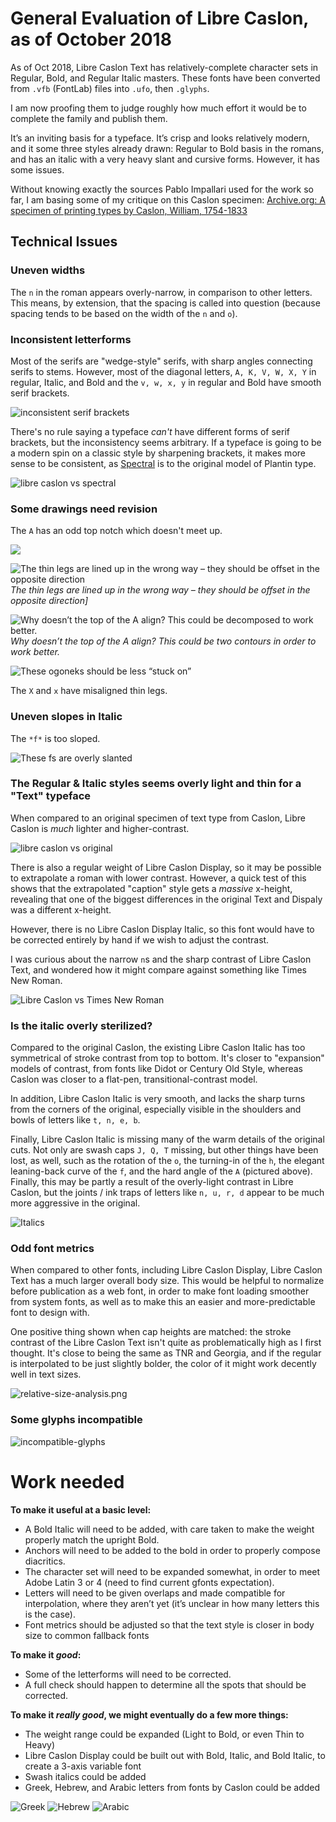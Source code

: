# General Evaluation of Libre Caslon, as of October 2018

As of Oct 2018, Libre Caslon Text has relatively-complete character sets in Regular, Bold, and Regular Italic masters. These fonts have been converted from `.vfb` (FontLab) files into `.ufo`, then `.glyphs`.

I am now proofing them to judge roughly how much effort it would be to complete the family and publish them.

It’s an inviting basis for a typeface. It’s crisp and looks relatively modern, and it some three styles already drawn: Regular to Bold basis in the romans, and has an italic with a very heavy slant and cursive forms. However, it has some issues.

Without knowing exactly the sources Pablo Impallari used for the work so far, I am basing some of my critique on this Caslon specimen: [Archive.org: A specimen of printing types by Caslon, William, 1754-1833](https://archive.org/details/specimenofprinti00caslrich/page/n5)

## Technical Issues

### Uneven widths

The `n` in the roman appears overly-narrow, in comparison to other letters. This means, by extension, that the spacing is called into question (because spacing tends to be based on the width of the `n` and `o`).

### Inconsistent letterforms

Most of the serifs are "wedge-style" serifs, with sharp angles connecting serifs to stems. However, most of the diagonal letters, `A, K, V, W, X, Y` in regular, Italic, and Bold and the `v, w, x, y` in regular and Bold have smooth serif brackets.

![inconsistent serif brackets](assets/brackets.png)

There's no rule saying a typeface _can't_ have different forms of serif brackets, but the inconsistency seems arbitrary. If a typeface is going to be a modern spin on a classic style by sharpening brackets, it makes more sense to be consistent, as [Spectral](https://fonts.google.com/specimen/Spectral) is to the original model of Plantin type.

![libre caslon vs spectral](assets/libre_caslon-spectral.png)

### Some drawings need revision

The `A` has an odd top notch which doesn't meet up.

![](assets/axen.png)

![The thin legs are lined up in the wrong way – they should be offset in the opposite direction](assets/x.png)
_The thin legs are lined up in the wrong way – they should be offset in the opposite direction]_

![Why doesn’t the top of the A align? This could be decomposed to work better.](assets/A.png)
_Why doesn’t the top of the A align? This could be two contours in order to work better._

![These ogoneks should be less “stuck on”](assets/ogonek.png)

The `X` and `x` have misaligned thin legs.

### Uneven slopes in Italic

The `*f*` is too sloped.

![These fs are overly slanted](assets/falafel.png)

### The Regular & Italic styles seems overly light and thin for a "Text" typeface

When compared to an original specimen of text type from Caslon, Libre Caslon is _much_ lighter and higher-contrast.

![libre caslon vs original](assets/libre_caslon-og_caslon.png)

There is also a regular weight of Libre Caslon Display, so it may be possible to extrapolate a roman with lower contrast. However, a quick test of this shows that the extrapolated "caption" style gets a _massive_ x-height, revealing that one of the biggest differences in the original Text and Dispaly was a different x-height.

However, there is no Libre Caslon Display Italic, so this font would have to be corrected entirely by hand if we wish to adjust the contrast.

I was curious about the narrow `n`s and the sharp contrast of Libre Caslon Text, and wondered how it might compare against something like Times New Roman.

![Libre Caslon vs Times New Roman](assets/libre_caslon-times_new_roman.png)

### Is the italic overly sterilized?

Compared to the original Caslon, the existing Libre Caslon Italic has too symmetrical of stroke contrast from top to bottom. It's closer to "expansion" models of contrast, from fonts like Didot or Century Old Style, whereas Caslon was closer to a flat-pen, transitional-contrast model.

In addition, Libre Caslon Italic is very smooth, and lacks the sharp turns from the corners of the original, especially visible in the shoulders and bowls of letters like `t, n, e, b`.

Finally, Libre Caslon Italic is missing many of the warm details of the original cuts. Not only are swash caps `J, Q, T` missing, but other things have been lost, as well, such as the rotation of the `o`, the turning-in of the `h`, the elegant leaning-back curve of the `f`, and the hard angle of the `A` (pictured above). Finally, this may be partly a result of the overly-light contrast in Libre Caslon, but the joints / ink traps of letters like `n, u, r, d` appear to be much more aggressive in the original.

![Italics](assets/italics.png)

### Odd font metrics

When compared to other fonts, including Libre Caslon Display, Libre Caslon Text has a much larger overall body size. This would be helpful to normalize before publication as a web font, in order to make font loading smoother from system fonts, as well as to make this an easier and more-predictable font to design with.

One positive thing shown when cap heights are matched: the stroke contrast of the Libre Caslon Text isn't quite as problematically high as I first thought. It's close to being the same as TNR and Georgia, and if the regular is interpolated to be just slightly bolder, the color of it might work decently well in text sizes.

![relative-size-analysis.png](assets/relative-size-analysis.png)

### Some glyphs incompatible

![incompatible-glyphs](incompatible-glyphs.png)

# Work needed

**To make it useful at a basic level:**

- A Bold Italic will need to be added, with care taken to make the weight properly match the upright Bold.
- Anchors will need to be added to the bold in order to properly compose diacritics.
- The character set will need to be expanded somewhat, in order to meet Adobe Latin 3 or 4 (need to find current gfonts expectation).
- Letters will need to be given overlaps and made compatible for interpolation, where they aren’t yet (it’s unclear in how many letters this is the case).
- Font metrics should be adjusted so that the text style is closer in body size to common fallback fonts

**To make it _good_:**

- Some of the letterforms will need to be corrected.
- A full check should happen to determine all the spots that should be corrected.

**To make it _really good_, we might eventually do a few more things:**

- The weight range could be expanded (Light to Bold, or even Thin to Heavy)
- Libre Caslon Display could be built out with Bold, Italic, and Bold Italic, to create a 3-axis variable font
- Swash italics could be added
- Greek, Hebrew, and Arabic letters from fonts by Caslon could be added

![Greek](assets/caslon-greek.png)
![Hebrew](assets/caslon-hebrew.png)
![Arabic](assets/caslon-arabic.png)
